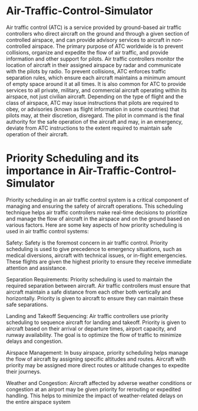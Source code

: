 # Air-Traffic-Control-Simulator
Air traffic control (ATC) is a service provided by ground-based air traffic controllers who direct aircraft on the ground and through a given section of controlled airspace, and can provide advisory services to aircraft in non-controlled airspace. The primary purpose of ATC worldwide is to prevent collisions, organize and expedite the flow of air traffic, and provide information and other support for pilots.
Air traffic controllers monitor the location of aircraft in their assigned airspace by radar and communicate with the pilots by radio. To prevent collisions, ATC enforces traffic separation rules, which ensure each aircraft maintains a minimum amount of empty space around it at all times. It is also common for ATC to provide services to all private, military, and commercial aircraft operating within its airspace, not just civilian aircraft. Depending on the type of flight and the class of airspace, ATC may issue instructions that pilots are required to obey, or advisories (known as flight information in some countries) that pilots may, at their discretion, disregard. The pilot in command is the final authority for the safe operation of the aircraft and may, in an emergency, deviate from ATC instructions to the extent required to maintain safe operation of their aircraft.
# Priority Scheduling and its importance in Air-Traffic-Control-Simulator
Priority scheduling in an air traffic control system is a critical component of managing and ensuring the safety of aircraft operations. This scheduling technique helps air traffic controllers make real-time decisions to prioritize and manage the flow of aircraft in the airspace and on the ground based on various factors. Here are some key aspects of how priority scheduling is used in air traffic control systems:

Safety: Safety is the foremost concern in air traffic control. Priority scheduling is used to give precedence to emergency situations, such as medical diversions, aircraft with technical issues, or in-flight emergencies. These flights are given the highest priority to ensure they receive immediate attention and assistance.

Separation Requirements: Priority scheduling is used to maintain the required separation between aircraft. Air traffic controllers must ensure that aircraft maintain a safe distance from each other both vertically and horizontally. Priority is given to aircraft to ensure they can maintain these safe separations.

Landing and Takeoff Sequencing: Air traffic controllers use priority scheduling to sequence aircraft for landing and takeoff. Priority is given to aircraft based on their arrival or departure times, airport capacity, and runway availability. The goal is to optimize the flow of traffic to minimize delays and congestion.

Airspace Management: In busy airspace, priority scheduling helps manage the flow of aircraft by assigning specific altitudes and routes. Aircraft with priority may be assigned more direct routes or altitude changes to expedite their journeys.

Weather and Congestion: Aircraft affected by adverse weather conditions or congestion at an airport may be given priority for rerouting or expedited handling. This helps to minimize the impact of weather-related delays on the entire airspace system
